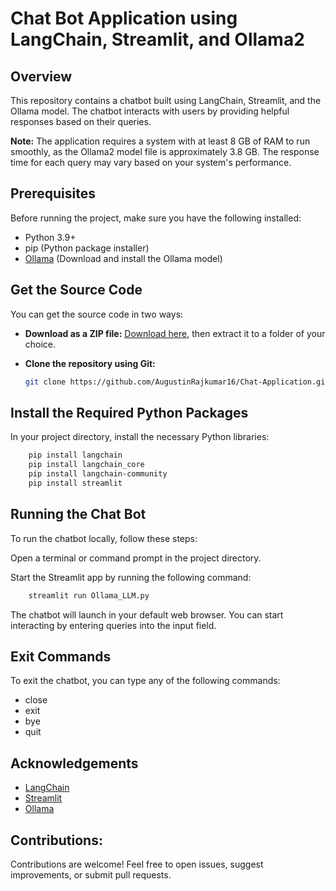 # Chat Bot Application using LangChain, Streamlit, and Ollama2

## Overview

This repository contains a chatbot built using LangChain, Streamlit, and the Ollama model. The chatbot interacts with users by providing helpful responses based on their queries.

**Note:** The application requires a system with at least 8 GB of RAM to run smoothly, as the Ollama2 model file is approximately 3.8 GB. The response time for each query may vary based on your system's performance.

## Prerequisites

Before running the project, make sure you have the following installed:

- Python 3.9+
- pip (Python package installer)
- [Ollama](https://ollama.com/download) (Download and install the Ollama model)

## Get the Source Code

You can get the source code in two ways:

- **Download as a ZIP file:** [Download here](https://github.com/AugustinRajkumar16/Chat-Application/archive/refs/heads/main.zip), then extract it to a folder of your choice.
- **Clone the repository using Git:** 

    ```bash
    git clone https://github.com/AugustinRajkumar16/Chat-Application.git
    ```

## Install the Required Python Packages

In your project directory, install the necessary Python libraries:

```bash
    pip install langchain 
    pip install langchain_core 
    pip install langchain-community
    pip install streamlit
```

## Running the Chat Bot

To run the chatbot locally, follow these steps:

Open a terminal or command prompt in the project directory.

Start the Streamlit app by running the following command:

```bash
    streamlit run Ollama_LLM.py
```
The chatbot will launch in your default web browser. You can start interacting by entering queries into the input field.

## Exit Commands

To exit the chatbot, you can type any of the following commands:

- close
- exit
- bye
- quit

## Acknowledgements

- [LangChain](https://www.langchain.com/)
- [Streamlit](https://streamlit.io/)
- [Ollama](https://ollama.com/)

## Contributions:

Contributions are welcome! Feel free to open issues, suggest improvements, or submit pull requests.